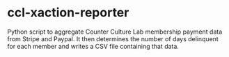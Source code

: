 # ccl-xaction-reporter
Python script to aggregate Counter Culture Lab membership payment data from Stripe and Paypal. It then determines the number of days delinquent for each member and writes a CSV file containing that data.

